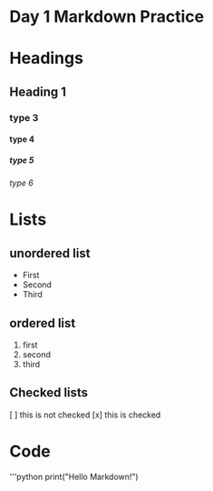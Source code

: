 # Day 1 Markdown Practice

# Headings 

## Heading 1

### type 3

#### type 4

##### type 5 

###### type 6

# Lists

## unordered list

- First
- Second
- Third

## ordered list

1. first 
2. second 
1. third

## Checked lists

[ ] this is not checked
[x] this is checked

# Code

'''python 
print("Hello Markdown!")

